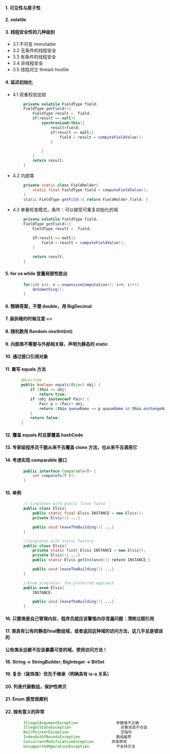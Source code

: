 #### 1.	可见性与原子性

#### 2.	volatile

#### 3.	线程安全性的几种级别
+ 3.1	不可变 immutable
+ 3.2	无条件的线程安全
+ 3.3	有条件的线程安全
+ 3.4	非线程安全
+ 3.5	线程对立 thread-hostile

#### 4.	延迟初始化
+ 4.1	双重校验加锁
```java
		private volatile FieldType field;
		FieldType getField(){
			FieldType result =  field;
			if(result == null){
				synchronized(this){
					result=field;
					if(result == null){
						field = result = computeFieldValue();
					}

				}
			}
			return result;
		}
```		
+ 4.2	 内部类
```java
		private static class FieldHolder{
			static final FieldType field = computeFieldValue();
		}
		static FieldType getFild(){ return FieldHolder.field; }
```
+ 4.3	单重检查模式，条件：可以接受可重复初始化的域
```java
		private volatile FieldType field;
		FieldType getField(){
			FieldType result =  field;

			if(result == null){
				field = result = computeFieldValue();
			}

			return result;
		}
```
#### 5.	 for vs while 变量局部性胜出
```java
		for(int i=0, n = expensiveComputation(); i<n; i++){
			doSomething();
		}
```
#### 6.	精确答案，不要 double，用 BigDecimal

#### 7.	装拆箱的时候注意 ==

#### 8.	随机数用 Random.nextInt(int)

#### 9.	内部类不需要与外部相关联，声明为静态的 static

#### 10.	通过接口引用对象

#### 11.	重写 equals 方法
 ```java
 	    @Override
		public boolean equals(Object obj) {
			if (this == obj)
				return true;
			if (obj instanceof Pair) {
				Pair p = (Pair) obj;
				return (this.queueName == p.queueName && this.exchangeName == p.exchangeName);
			}
			return false;
		}
```		
#### 12.	覆盖 equals 时总要覆盖 hashCode

#### 13.	专家级程序员干脆从来不去覆盖 clone 方法，也从来不去调用它

#### 14.	考虑实现 comparable 接口
```java
		public interface Comparable<T> {
			int compareTo(T t);
		}
```
#### 15.	单例
```java
		// Singleton with public final field
		public class Elvis{
			public static final Elvis INSTANCE = new Elvis();
			private Elvis(){ ...}

			public void leaveTheBuilding(){ ...}
		}

		//Singleton with static factory
		public class Elvis{
			private static final Elvis INSTANCE = new Elvis();
			private Elvis(){ ...}
			public static Elvis getInstance(){ return INSTANCE;}

			public void leaveTheBuilding(){ ...}
		}

		//Enum singleton- the preferred approach
		public enum Elvis{
			INSTANCE;

			public void leaveTheBuilding(){ ...}
		}
```
#### 16.	只要类是自己管理内存，程序员就应该警惕内存泄漏问题：清除过期引用

#### 17.	类具有公有的静态final数组域，或者返回这种域的访问方法，这几乎总是错误的
**公有类永远都不应该暴露可变的域，使用访问方法！**

#### 18.	String -> StringBuilder; BigInteger -> BitSet

#### 19.	复合（装饰类）优先于继承（明确具有 is-a 关系）

#### 20.	列表代替数组，保护性拷贝

#### 21.	Enum 感觉很犀利

#### 22.	抛有意义的异常

```java
		IllegalArgumentException		         参数值不正确
		IllegalStateException			           对象状态不合适
		NullPointerException			           空指针
		IndexOutOfBoundsException		         数组越界
		ConcurrentModificationException		   并发修改
		UnsupportedOperationException		     不支持方法
```
